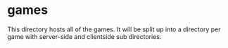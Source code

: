 # games
This directory hosts all of the games. It will be split up into a directory per game with server-side and clientside sub directories.
